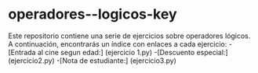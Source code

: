 # operadores--logicos-key
Este repositorio contiene una serie de ejercicios sobre operadores lógicos. A continuación, encontrarás un índice con enlaces a cada ejercicio:
-[Entrada al cine segun edad:] (ejercicio 1.py)
-[Descuento especial:] (ejercicio2.py)
-[Nota de estudiante:] (ejercicio3.py)
